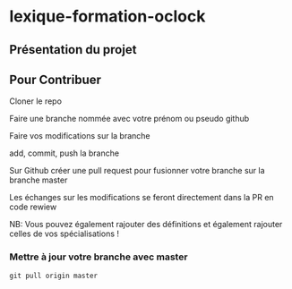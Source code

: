 # lexique-formation-oclock

## Présentation du projet

## Pour Contribuer

Cloner le repo

Faire une branche nommée avec votre prénom ou pseudo github

Faire vos modifications sur la branche

add, commit, push la branche

Sur Github créer une pull request pour fusionner votre branche sur la branche master

Les échanges sur les modifications se feront directement dans la PR en code rewiew

NB: Vous pouvez également rajouter des définitions et également rajouter celles de vos spécialisations ! 

### Mettre à jour votre branche avec master 

```
git pull origin master
```